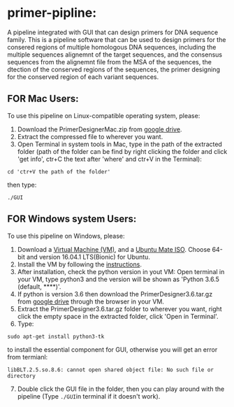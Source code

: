 # primer-pipline:
A pipeline integrated with GUI that can design primers for DNA sequence family.
This is a pipeline software that can be used to design primers for the consered regions of multiple homologous DNA sequences, including the multiple sequences alignemnt of the target sequences, and the consensus sequences from the alignemnt file from the MSA of the sequences, the dtection of the conserved regions of the sequences, the primer designing for the conserved region of each variant sequences. 

## FOR Mac Users:
  To use this pipeline on Linux-compatible operating system, please:
1. Download the PrimerDesignerMac.zip from [google drive](https://drive.google.com/open?id=1iLWG3HqKWw6R-72_jiFRKtr71zK6Lna7). 
2. Extract the compressed file to wherever you want.
3. Open Terminal in system tools in Mac, type in the path of the extracted folder (path of the folder can be find by right clicking the folder and click 'get info', ctr+C the text after 'where' and ctr+V in the Terminal):
```
cd 'ctr+V the path of the folder'
```
then type:

```
./GUI
```

## FOR Windows system Users:
To use this pipeline on Windows, please:
1. Download a [Virtual Machine (VM)](https://www.virtualbox.org/), and a [Ubuntu Mate ISO](https://ubuntu-mate.org/download/). Choose 64-bit and version 16.04.1 LTS(Bionic) for Ubuntu.
2. Install the VM by following the [instructions](http://www.psychocats.net/ubuntu/virtualbox).
3. After installation, check the python version in yout VM: Open terminal in your VM, type python3 and the version will be shown as 'Python 3.6.5 (default, ****)'.
4. If python is version 3.6 then download the PrimerDesigner3.6.tar.gz from [google drive](https://drive.google.com/open?id=1Q0MTvE34wbxfTWUiCK6HW6e-ab3M7v-G) through the browser in your VM.
5. Extract the PrimerDesigner3.6.tar.gz folder to wherever you want, right click the empty space in the extracted folder, click 'Open in Terminal'.
6. Type: 
```
sudo apt-get install python3-tk
```
to install the essential component for GUI, otherwise you will get an error from termianl: 
```
libBLT.2.5.so.8.6: cannot open shared object file: No such file or directory
```
7. Double click the GUI file in the folder, then you can play around with the pipeline (Type ``` ./GUI ```in terminal if it doesn't work).
